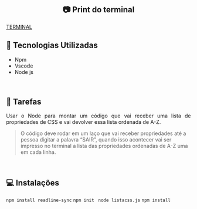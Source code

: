 ## <h2 align="center"> :camera: Print do terminal</h2>
[TERMINAL](https://github.com/PAPELgg/PROJETO---MOD.-5-iv/blob/main/img/terminal.png?raw=true)

## :wrench: Tecnologias Utilizadas
 - Npm
 - Vscode
 - Node js
 <br>
  
## :memo: Tarefas
<p align="justify">Usar o Node para montar um código que vai receber uma lista de propriedades de CSS e vai devolver essa lista ordenada de A-Z.</p>

> O código deve rodar em um laço que vai receber propriedades até a pessoa digitar a palavra “SAIR”, quando isso acontecer vai ser impresso no terminal a lista das propriedades ordenadas de A-Z uma em cada linha. 
<br>

## :computer: Instalações
`npm install readline-sync` `npm init ` `node listacss.js` `npm install`  
<br>


